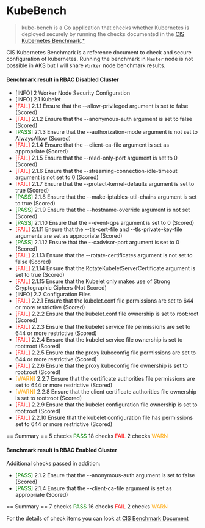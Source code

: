 # KubeBench

> kube-bench is a Go application that checks whether Kubernetes is deployed securely by running the checks documented in the [CIS Kubernetes Benchmark](https://www.cisecurity.org/benchmark/kubernetes/).[*](https://github.com/aquasecurity/kube-bench)

CIS Kubernetes Benchmark is a reference document to check and secure configuration of kubernetes. Running the benchmark in `Master` node is not possible in AKS but I will share `Worker` node benchmark results.

#### Benchmark result in RBAC Disabled Cluster

- [INFO] 2 Worker Node Security Configuration
- [INFO] 2.1 Kubelet
- <span style="color:red">[FAIL]</span> 2.1.1 Ensure that the --allow-privileged argument is set to false (Scored)
- <span style="color:red">[FAIL]</span> 2.1.2 Ensure that the --anonymous-auth argument is set to false (Scored)
- <span style="color:green">[PASS]</span> 2.1.3 Ensure that the --authorization-mode argument is not set to AlwaysAllow (Scored)
- <span style="color:red">[FAIL]</span> 2.1.4 Ensure that the --client-ca-file argument is set as appropriate (Scored)
- <span style="color:red">[FAIL]</span> 2.1.5 Ensure that the --read-only-port argument is set to 0 (Scored)
- <span style="color:red">[FAIL]</span> 2.1.6 Ensure that the --streaming-connection-idle-timeout argument is not set to 0 (Scored)
- <span style="color:red">[FAIL]</span> 2.1.7 Ensure that the --protect-kernel-defaults argument is set to true (Scored)
- <span style="color:green">[PASS]</span> 2.1.8 Ensure that the --make-iptables-util-chains argument is set to true (Scored)
- <span style="color:green">[PASS]</span> 2.1.9 Ensure that the --hostname-override argument is not set (Scored)
- <span style="color:green">[PASS]</span> 2.1.10 Ensure that the --event-qps argument is set to 0 (Scored)
- <span style="color:red">[FAIL]</span> 2.1.11 Ensure that the --tls-cert-file and --tls-private-key-file arguments are set as appropriate (Scored)
- <span style="color:green">[PASS]</span> 2.1.12 Ensure that the --cadvisor-port argument is set to 0 (Scored)
- <span style="color:red">[FAIL]</span> 2.1.13 Ensure that the --rotate-certificates argument is not set to false (Scored)
- <span style="color:red">[FAIL]</span> 2.1.14 Ensure that the RotateKubeletServerCertificate argument is set to true (Scored)
- <span style="color:red">[FAIL]</span> 2.1.15 Ensure that the Kubelet only makes use of Strong Cryptographic Ciphers (Not Scored)
- [INFO] 2.2 Configuration Files
- <span style="color:red">[FAIL]</span> 2.2.1 Ensure that the kubelet.conf file permissions are set to 644 or more restrictive (Scored)
- <span style="color:red">[FAIL]</span> 2.2.2 Ensure that the kubelet.conf file ownership is set to root:root (Scored)
- <span style="color:red">[FAIL]</span> 2.2.3 Ensure that the kubelet service file permissions are set to 644 or more restrictive (Scored)
- <span style="color:red">[FAIL]</span> 2.2.4 Ensure that the kubelet service file ownership is set to root:root (Scored)
- <span style="color:red">[FAIL]</span> 2.2.5 Ensure that the proxy kubeconfig file permissions are set to 644 or more restrictive (Scored)
- <span style="color:red">[FAIL]</span> 2.2.6 Ensure that the proxy kubeconfig file ownership is set to root:root (Scored)
- <span style="color:orange">[WARN]</span> 2.2.7 Ensure that the certificate authorities file permissions are set to 644 or more restrictive (Scored)
- <span style="color:orange">[WARN]</span> 2.2.8 Ensure that the client certificate authorities file ownership is set to root:root (Scored)
- <span style="color:red">[FAIL]</span> 2.2.9 Ensure that the kubelet configuration file ownership is set to root:root (Scored)
- <span style="color:red">[FAIL]</span> 2.2.10 Ensure that the kubelet configuration file has permissions set to 644 or more restrictive (Scored)

== Summary ==
5 checks <span style="color:green">PASS</span>
18 checks <span style="color:red">FAIL</span>
2 checks <span style="color:orange">WARN</span>

#### Benchmark result in RBAC Enabled Cluster

Additional checks passed in addition:

- <span style="color:green">[PASS]</span> 2.1.2 Ensure that the --anonymous-auth argument is set to false (Scored)
- <span style="color:green">[PASS]</span> 2.1.4 Ensure that the --client-ca-file argument is set as appropriate (Scored)

== Summary ==
7 checks <span style="color:green">PASS</span>
16 checks <span style="color:red">FAIL</span>
2 checks <span style="color:orange">WARN</span>

For the details of check items you can look at [CIS Benchmark Document](https://learn.cisecurity.org/benchmarks)

